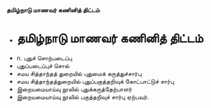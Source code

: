 **தமிழ்நாடு மாணவர் கணினித் திட்டம்**
- # தமிழ்நாடு மாணவர் கணினித் திட்டம்
- n. புதுச் சொற்படைப்பு
- புதுப்படைப்புச் சொல்
- சமய சித்தாந்தத் துறையில் புதுமைக் கருத்துச்சார்பு
- சமய சித்தாந்தத்துறையில் புதுப்பகுத்தறிவுக் கோட்பாட்டுச் சார்பு
- இறையமையாய்வு நூலில் புதுக்கருத்தேற்பாளர்
- இறையமையாய்வு நூலில் பகுத்தறிவுச் சார்பு ஏற்பவர்.

